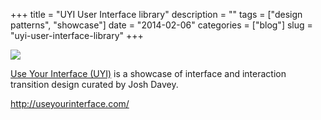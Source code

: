 +++
title = "UYI User Interface library"
description = ""
tags = ["design patterns", "showcase"]
date = "2014-02-06"
categories = ["blog"]
slug = "uyi-user-interface-library"
+++



  <div class="notebook-screenshot"><a href="http://useyourinterface.com/"><img id='bluga-thumbnail-2875' class='bluga-thumbnail large' src='http://media.konigi.com/bluga/
wt52f3dffc8d939_large.jpg'/></a></div><p><a href="http://useyourinterface.com/">Use Your Interface (UYI)</a> is a showcase of interface and interaction transition design curated by Josh Davey.</p>

    
  <a href="http://useyourinterface.com/">http://useyourinterface.com/</a>
